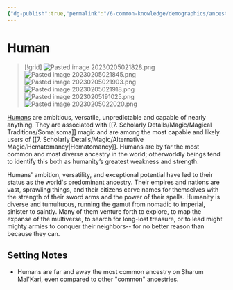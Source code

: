 ```yaml
---
{"dg-publish":true,"permalink":"/6-common-knowledge/demographics/ancestries/human/"}
---
```


# Human

>[!grid]
>![Pasted image 20230205021828.png](/img/user/x.%20Assets/Attachments/Pasted%20image%2020230205021828.png)
>![Pasted image 20230205021845.png](/img/user/x.%20Assets/Attachments/Pasted%20image%2020230205021845.png)
>![Pasted image 20230205021903.png](/img/user/x.%20Assets/Attachments/Pasted%20image%2020230205021903.png)
>![Pasted image 20230205021918.png](/img/user/x.%20Assets/Attachments/Pasted%20image%2020230205021918.png)
![Pasted image 20230205191025.png](/img/user/x.%20Assets/Attachments/Pasted%20image%2020230205191025.png)
![Pasted image 20230205022020.png](/img/user/x.%20Assets/Attachments/Pasted%20image%2020230205022020.png)

[Humans](https://2e.aonprd.com/Ancestries.aspx?ID=6) are ambitious, versatile, unpredictable and capable of nearly anything. They are associated with [[7. Scholarly Details/Magic/Magical Traditions/Soma\|soma]] magic and are among the most capable and likely users of [[7. Scholarly Details/Magic/Alternative Magic/Hematomancy\|Hematomancy]]. Humans are by far the most common and most diverse ancestry in the world; otherworldly beings tend to identify this both as humanity’s greatest weakness and strength.

Humans' ambition, versatility, and exceptional potential have led to their status as the world's predominant ancestry. Their empires and nations are vast, sprawling things, and their citizens carve names for themselves with the strength of their sword arms and the power of their spells. Humanity is diverse and tumultuous, running the gamut from nomadic to imperial, sinister to saintly. Many of them venture forth to explore, to map the expanse of the multiverse, to search for long-lost treasure, or to lead might mighty armies to conquer their neighbors-- for no better reason than because they can.

## Setting Notes

- Humans are far and away the most common ancestry on Sharum Mal'Kari, even compared to other "common" ancestries. 

